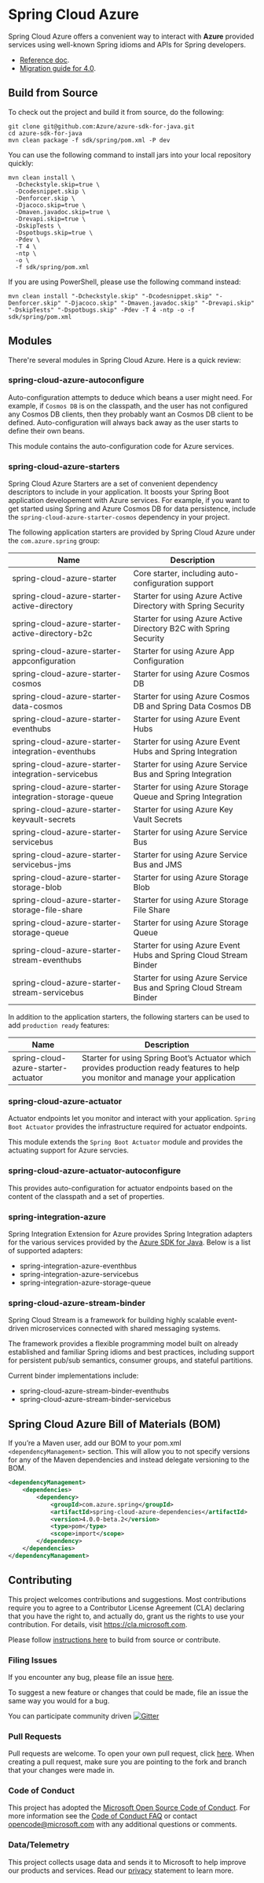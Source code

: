 # Spring Cloud Azure

Spring Cloud Azure offers a convenient way to interact with **Azure** provided services using well-known Spring idioms and APIs for Spring developers. 

 - [Reference doc](https://microsoft.github.io/spring-cloud-azure/4.0.0-beta.3/4.0.0-beta.3/reference/html/index.html).
 - [Migration guide for 4.0](https://microsoft.github.io/spring-cloud-azure/4.0.0-beta.3/4.0.0-beta.3/reference/html/appendix.html#migration-guide-for-4-0).

## Build from Source

To check out the project and build it from source, do the following:

```shell
git clone git@github.com:Azure/azure-sdk-for-java.git
cd azure-sdk-for-java
mvn clean package -f sdk/spring/pom.xml -P dev
```

You can use the following command to install jars into your local repository quickly:

```shell
mvn clean install \
  -Dcheckstyle.skip=true \
  -Dcodesnippet.skip \
  -Denforcer.skip \
  -Djacoco.skip=true \
  -Dmaven.javadoc.skip=true \
  -Drevapi.skip=true \
  -DskipTests \
  -Dspotbugs.skip=true \
  -Pdev \
  -T 4 \
  -ntp \
  -o \
  -f sdk/spring/pom.xml
```

If you are using PowerShell, please use the following command instead:
```shell
mvn clean install "-Dcheckstyle.skip" "-Dcodesnippet.skip" "-Denforcer.skip" "-Djacoco.skip" "-Dmaven.javadoc.skip" "-Drevapi.skip" "-DskipTests" "-Dspotbugs.skip" -Pdev -T 4 -ntp -o -f sdk/spring/pom.xml
```



## Modules

There're several modules in Spring Cloud Azure. Here is a quick review:

### spring-cloud-azure-autoconfigure

Auto-configuration attempts to deduce which beans a user might need. For example, if `Cosmos DB` is on the classpath, and the user has not configured any Cosmos DB clients, then they probably want an Cosmos DB client to be defined. Auto-configuration will always back away as the user starts to define their own beans. 

This module contains the auto-configuration code for Azure services. 

### spring-cloud-azure-starters

Spring Cloud Azure Starters are a set of convenient dependency descriptors to include in your application. It boosts your Spring Boot application developement with Azure services. For example, if you want to get started using Spring and Azure Cosmos DB for data persistence, include the `spring-cloud-azure-starter-cosmos` dependency in your project. 

The following application starters are provided by Spring Cloud Azure under the `com.azure.spring` group:

| Name                                                 | Description                                                  |
| ---------------------------------------------------- | ------------------------------------------------------------ |
| spring-cloud-azure-starter                           | Core starter, including auto-configuration support           |
| spring-cloud-azure-starter-active-directory          | Starter for using Azure Active Directory with Spring Security |
| spring-cloud-azure-starter-active-directory-b2c      | Starter for using Azure Active Directory B2C with Spring Security |
| spring-cloud-azure-starter-appconfiguration          | Starter for using Azure App Configuration                    |
| spring-cloud-azure-starter-cosmos                    | Starter for using Azure Cosmos DB                            |
| spring-cloud-azure-starter-data-cosmos               | Starter for using Azure Cosmos DB and Spring Data Cosmos DB  |
| spring-cloud-azure-starter-eventhubs                 | Starter for using Azure Event Hubs                           |
| spring-cloud-azure-starter-integration-eventhubs     | Starter for using Azure Event Hubs and Spring Integration    |
| spring-cloud-azure-starter-integration-servicebus    | Starter for using Azure Service Bus and Spring Integration   |
| spring-cloud-azure-starter-integration-storage-queue | Starter for using Azure Storage Queue and Spring Integration |
| spring-cloud-azure-starter-keyvault-secrets          | Starter for using Azure Key Vault Secrets                    |
| spring-cloud-azure-starter-servicebus                | Starter for using Azure Service Bus                          |
| spring-cloud-azure-starter-servicebus-jms            | Starter for using Azure Service Bus and JMS                  |
| spring-cloud-azure-starter-storage-blob              | Starter for using Azure Storage Blob                         |
| spring-cloud-azure-starter-storage-file-share        | Starter for using Azure Storage File Share                   |
| spring-cloud-azure-starter-storage-queue             | Starter for using Azure Storage Queue                        |
| spring-cloud-azure-starter-stream-eventhubs          | Starter for using Azure Event Hubs and Spring Cloud Stream Binder |
| spring-cloud-azure-starter-stream-servicebus         | Starter for using Azure Service Bus and Spring Cloud Stream Binder |


In addition to the application starters, the following starters can be used to add `production ready` features:

| Name                                | Description                                                  |
| ----------------------------------- | ------------------------------------------------------------ |
| spring-cloud-azure-starter-actuator | Starter for using Spring Boot’s Actuator which provides production ready features to help you monitor and manage your application |

### spring-cloud-azure-actuator

Actuator endpoints let you monitor and interact with your application. `Spring Boot Actuator` provides the infrastructure required for actuator endpoints. 

This module extends the `Spring Boot Actuator` module and provides the actuating support for Azure servcies.

### spring-cloud-azure-actuator-autoconfigure

This provides auto-configuration for actuator endpoints based on the content of the classpath and a set of properties. 

### spring-integration-azure

Spring Integration Extension for Azure provides Spring Integration adapters for the various services provided by the [Azure SDK for Java](https://github.com/Azure/azure-sdk-for-java/). Below is a list of supported adapters:

- spring-integration-azure-eventhbus
- spring-integration-azure-servicebus
- spring-integration-azure-storage-queue

### spring-cloud-azure-stream-binder

Spring Cloud Stream is a framework for building highly scalable event-driven microservices connected with shared messaging systems.

The framework provides a flexible programming model built on already established and familiar Spring idioms and best practices, including support for persistent pub/sub semantics, consumer groups, and stateful partitions.

Current binder implementations include:

- spring-cloud-azure-stream-binder-eventhubs
- spring-cloud-azure-stream-binder-servicebus

## Spring Cloud Azure Bill of Materials (BOM)

If you’re a Maven user, add our BOM to your pom.xml `<dependencyManagement>` section. This will allow you to not specify versions for any of the Maven dependencies and instead delegate versioning to the BOM.

```xml
<dependencyManagement>
    <dependencies>
        <dependency>
            <groupId>com.azure.spring</groupId>
            <artifactId>spring-cloud-azure-dependencies</artifactId>
            <version>4.0.0-beta.2</version>
            <type>pom</type>
            <scope>import</scope>
        </dependency>
    </dependencies>
</dependencyManagement>
```

## Contributing
This project welcomes contributions and suggestions.  Most contributions require you to agree to a Contributor License Agreement (CLA) declaring that you have the right to, and actually do, grant us the rights to use your contribution. For details, visit https://cla.microsoft.com.

Please follow [instructions here][spring-contributing] to build from source or contribute.

### Filing Issues

If you encounter any bug, please file an issue [here][azure-sdk-for-java-issues].

To suggest a new feature or changes that could be made, file an issue the same way you would for a bug.

You can participate community driven [![Gitter][gitter-spring-on-azure-img]][gitter-spring-on-azure]

### Pull Requests

Pull requests are welcome. To open your own pull request, click [here][azure-sdk-for-java-compare]. When creating a pull request, make sure you are pointing to the fork and branch that your changes were made in.

### Code of Conduct

This project has adopted the [Microsoft Open Source Code of Conduct][codeofconduct]. For more information see the [Code of Conduct FAQ][codeofconduct-faq] or contact [opencode@microsoft.com](mailto:opencode@microsoft.com) with any additional questions or comments.

### Data/Telemetry

This project collects usage data and sends it to Microsoft to help improve our products and services. Read our [privacy][privacy-statement] statement to learn more.



[spring-contributing]: https://github.com/Azure/azure-sdk-for-java/blob/main/sdk/spring/CONTRIBUTING.md
[azure-sdk-for-java-issues]: https://github.com/Azure/azure-sdk-for-java/issues
[gitter-spring-on-azure-img]: https://badges.gitter.im/Microsoft/spring-on-azure.svg
[gitter-spring-on-azure]: https://gitter.im/Microsoft/spring-on-azure
[azure-sdk-for-java-compare]: https://github.com/Azure/azure-sdk-for-java/compare
[codeofconduct]: https://opensource.microsoft.com/codeofconduct/faq/
[codeofconduct-faq]: https://opensource.microsoft.com/codeofconduct/faq/
[privacy-statement]: https://privacy.microsoft.com/privacystatement


